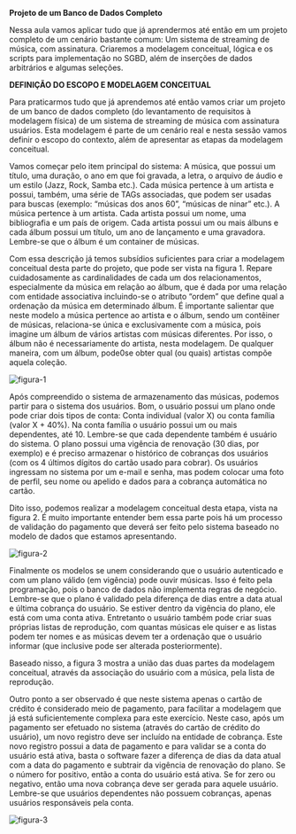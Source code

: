**Projeto de um Banco de Dados Completo**

Nessa aula vamos aplicar tudo que já aprendermos até então em um projeto completo de um cenário bastante comum: Um sistema de streaming de música, com assinatura. Criaremos a modelagem conceitual, lógica e os scripts para implementação no SGBD, além de inserções de dados arbitrários e algumas seleções.

**DEFINIÇÃO DO ESCOPO E MODELAGEM CONCEITUAL**

Para praticarmos tudo que já aprendemos até então vamos criar um projeto de um banco de dados completo (do levantamento de requisitos à modelagem física) de um sistema de streaming de música com assinatura usuários. Esta modelagem é parte de um cenário real e nesta sessão vamos definir o escopo do contexto, além de apresentar as etapas da modelagem conceitual.

Vamos começar pelo item principal do sistema: A música, que possui um título, uma duração, o ano em que foi gravada, a letra, o arquivo de áudio e um estilo (Jazz, Rock, Samba etc.). Cada música pertence à um artista e possui, também, uma série de TAGs associadas, que podem ser usadas para buscas (exemplo: “músicas dos anos 60”, “músicas de ninar” etc.). A música pertence à um artista. Cada artista possui um nome, uma bibliografia e um país de origem. Cada artista possui um ou mais álbuns e cada álbum possui um título, um ano de lançamento e uma gravadora. Lembre-se que o álbum é um container de músicas.

Com essa descrição já temos subsídios suficientes para criar a modelagem conceitual desta parte do projeto, que pode ser vista na figura 1. Repare cuidadosamente as cardinalidades de cada um dos relacionamentos, especialmente da música em relação ao álbum, que é dada por uma relação com entidade associativa incluindo-se o atributo “ordem” que define qual a ordenação da música em determinado álbum. É importante salientar que neste modelo a música pertence ao artista e o álbum, sendo um contêiner de músicas, relaciona-se única e exclusivamente com a música, pois imagine um álbum de vários artistas com músicas diferentes. Por isso, o álbum não é necessariamente do artista, nesta modelagem. De qualquer maneira, com um álbum, pode0se obter qual (ou quais) artistas compõe aquela coleção.

![figura-1](https://github.com/PhelipeSilvestre/Workspace---Faculdade/assets/99892687/f81ca6d6-f3a5-4613-b3fb-cc2f395219bb)

Após compreendido o sistema de armazenamento das músicas, podemos partir para o sistema dos usuários. Bom, o usuário possui um plano onde pode criar dois tipos de conta: Conta individual (valor X) ou conta família (valor X + 40%). Na conta família o usuário possui um ou mais dependentes, até 10. Lembre-se que cada dependente também é usuário do sistema. O plano possui uma vigência de renovação (30 dias, por exemplo) e é preciso armazenar o histórico de cobranças dos usuários (com os 4 últimos dígitos do cartão usado para cobrar). Os usuários ingressam no sistema por um e-mail e senha, mas podem colocar uma foto de perfil, seu nome ou apelido e dados para a cobrança automática no cartão.

Dito isso, podemos realizar a modelagem conceitual desta etapa, vista na figura 2. É muito importante entender bem essa parte pois há um processo de validação do pagamento que deverá ser feito pelo sistema baseado no modelo de dados que estamos apresentando.

![figura-2](https://paperx-dex-assets.s3.sa-east-1.amazonaws.com/images/1674230585146-6DrNyjkEFR.png)

Finalmente os modelos se unem considerando que o usuário autenticado e com um plano válido (em vigência) pode ouvir músicas. Isso é feito pela programação, pois o banco de dados não implementa regras de negócio. Lembre-se que o plano é validado pela diferença de dias entre a data atual e última cobrança do usuário. Se estiver dentro da vigência do plano, ele está com uma conta ativa. Entretanto o usuário também pode criar suas próprias listas de reprodução, com quantas músicas ele quiser e as listas podem ter nomes e as músicas devem ter a ordenação que o usuário informar (que inclusive pode ser alterada posteriormente).

Baseado nisso, a figura 3 mostra a união das duas partes da modelagem conceitual, através da associação do usuário com a música, pela lista de reprodução.

Outro ponto a ser observado é que neste sistema apenas o cartão de crédito é considerado meio de pagamento, para facilitar a modelagem que já está suficientemente complexa para este exercício. Neste caso, após um pagamento ser efetuado no sistema (através do cartão de crédito do usuário), um novo registro deve ser incluído na entidade de cobrança. Este novo registro possui a data de pagamento e para validar se a conta do usuário está ativa, basta o software fazer a diferença de dias da data atual com a data do pagamento e subtrair da vigência de renovação do plano. Se o número for positivo, então a conta do usuário está ativa. Se for zero ou negativo, então uma nova cobrança deve ser gerada para aquele usuário. Lembre-se que usuários dependentes não possuem cobranças, apenas usuários responsáveis pela conta.

![figura-3](https://paperx-dex-assets.s3.sa-east-1.amazonaws.com/images/1674230607025-CUg682P6bt.png)

